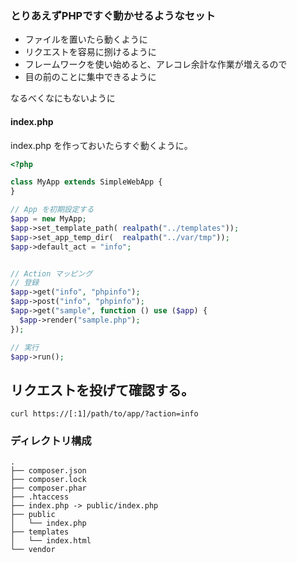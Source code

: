 ### とりあえずPHPですぐ動かせるようなセット

- ファイルを置いたら動くように
- リクエストを容易に捌けるように
- フレームワークを使い始めると、アレコレ余計な作業が増えるので
- 目の前のことに集中できるように

なるべくなにもないように


#### index.php 
index.php を作っておいたらすぐ動くように。


```php
<?php

class MyApp extends SimpleWebApp {
}

// App を初期設定する
$app = new MyApp;
$app->set_template_path( realpath("../templates"));
$app->set_app_temp_dir(  realpath("../var/tmp"));
$app->default_act = "info";


// Action マッピング
// 登録
$app->get("info", "phpinfo");
$app->post("info", "phpinfo");
$app->get("sample", function () use ($app) {
  $app->render("sample.php");
});

// 実行
$app->run();

```

## リクエストを投げて確認する。

```
curl https://[:1]/path/to/app/?action=info
```



### ディレクトリ構成

```
.
├── composer.json
├── composer.lock
├── composer.phar
├── .htaccess
├── index.php -> public/index.php
├── public
│   └── index.php
├── templates
│   └── index.html
└── vendor
```


